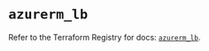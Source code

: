 # `azurerm_lb`

Refer to the Terraform Registry for docs: [`azurerm_lb`](https://registry.terraform.io/providers/hashicorp/azurerm/3.101.0/docs/resources/lb).
